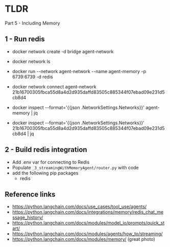 # TLDR

Part 5 - Including Memory

## 1 - Run redis
- docker network create -d bridge agent-network
- docker network ls
- docker run --network agent-network --name agent-memory -p 6739:6739 -d redis
- docker network connect agent-network 21b16700305fbca55d8a4d2d935daffd83505c885344f07ebad09e231d5cb8d4 <!-- ie: the devcontainer -->

- docker inspect --format='{{json .NetworkSettings.Networks}}' agent-memory | jq
- docker inspect --format='{{json .NetworkSettings.Networks}}' 21b16700305fbca55d8a4d2d935daffd83505c885344f07ebad09e231d5cb8d4 | jq


## 2 - Build redis integration
- Add .env var for connecting to Redis
- Populate `_3_streamingWithMemoryAgent/router.py` with code
- add the following pip packages
    - redis

## Reference links
- https://python.langchain.com/docs/use_cases/tool_use/agents/
- https://python.langchain.com/docs/integrations/memory/redis_chat_message_history/
- https://python.langchain.com/docs/modules/model_io/prompts/quick_start/
- https://python.langchain.com/docs/modules/agents/how_to/streaming/
- https://python.langchain.com/docs/modules/memory/ (great photo)